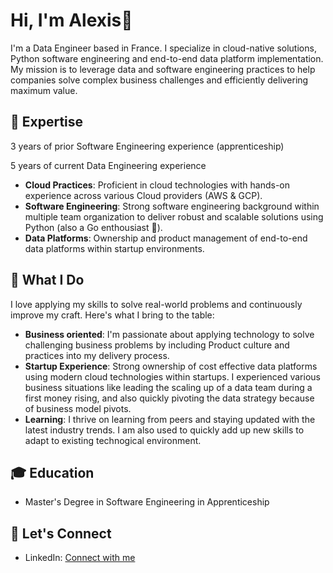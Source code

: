 # Hi, I'm Alexis👋

I'm a Data Engineer based in France. I specialize in cloud-native solutions, Python software engineering and end-to-end data platform implementation. My mission is to leverage data and software engineering practices to help companies solve complex business challenges and efficiently delivering maximum value.

## 🔧 Expertise
3 years of prior Software Engineering experience (apprenticeship)

5 years of current Data Engineering experience

- **Cloud Practices**: Proficient in cloud technologies with hands-on experience across various Cloud providers (AWS & GCP).
- **Software Engineering**: Strong software engineering background within multiple team organization to deliver robust and scalable solutions using Python (also a Go enthousiast 👀).
- **Data Platforms**: Ownership and product management of end-to-end data platforms within startup environments.

## 🚀 What I Do

I love applying my skills to solve real-world problems and continuously improve my craft. Here's what I bring to the table:

- **Business oriented**: I'm passionate about applying technology to solve challenging business problems by including Product culture and practices into my delivery process.
- **Startup Experience**: Strong ownership of cost effective data platforms using modern cloud technologies within startups. I experienced various business situations like leading the scaling up of a data team during a first money rising, and also quickly pivoting the data strategy because of business model pivots. 
- **Learning**: I thrive on learning from peers and staying updated with the latest industry trends. I am also used to quickly add up new skills to adapt to existing technogical environment.

## 🎓 Education

- Master's Degree in Software Engineering in Apprenticeship

## 🔗 Let's Connect

- LinkedIn: [Connect with me](https://www.linkedin.com/in/alexismanuel/)
